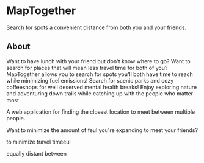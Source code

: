 # MapTogether
Search for spots a convenient distance from both you and your friends.

## About
Want to have lunch with your friend but don't know where to go? Want to search for places that will mean less travel time for both of you? MapTogether allows you to search for spots you'll both have time to reach while minimizing fuel emissions! Search for scenic parks and cozy coffeeshops for well deserved mental health breaks! Enjoy exploring nature and adventuring down trails while catching up with the people who matter most 




A web application for finding the closest location to meet between multiple people. 

Want to minimize the amount of feul you're expanding to meet your friends?

to minimize travel timeeul

 equally distant between